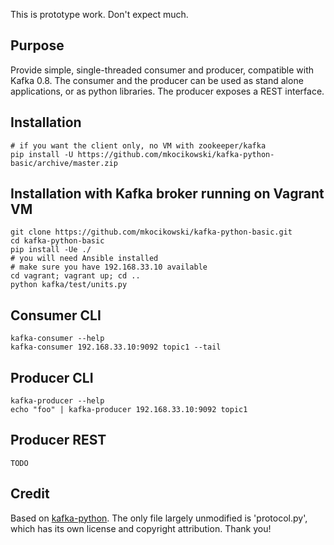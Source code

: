 This is prototype work. Don't expect much. 

Purpose
-------
Provide simple, single-threaded consumer and producer, compatible with
Kafka 0.8. The consumer and the producer can be used as stand alone
applications, or as python libraries. The producer exposes a REST interface. 

Installation
------------

    # if you want the client only, no VM with zookeeper/kafka
    pip install -U https://github.com/mkocikowski/kafka-python-basic/archive/master.zip

Installation with Kafka broker running on Vagrant VM
----------------------------------------------------

    git clone https://github.com/mkocikowski/kafka-python-basic.git
    cd kafka-python-basic
    pip install -Ue ./
    # you will need Ansible installed
    # make sure you have 192.168.33.10 available
    cd vagrant; vagrant up; cd .. 
    python kafka/test/units.py 

Consumer CLI
------------

	kafka-consumer --help 
    kafka-consumer 192.168.33.10:9092 topic1 --tail

Producer CLI
------------
    
    kafka-producer --help
    echo "foo" | kafka-producer 192.168.33.10:9092 topic1

Producer REST
-------------

    TODO

Credit
------
Based on [kafka-python](https://github.com/mumrah/kafka-python). The
only file largely unmodified is 'protocol.py', which has its own
license and copyright attribution. Thank you!

